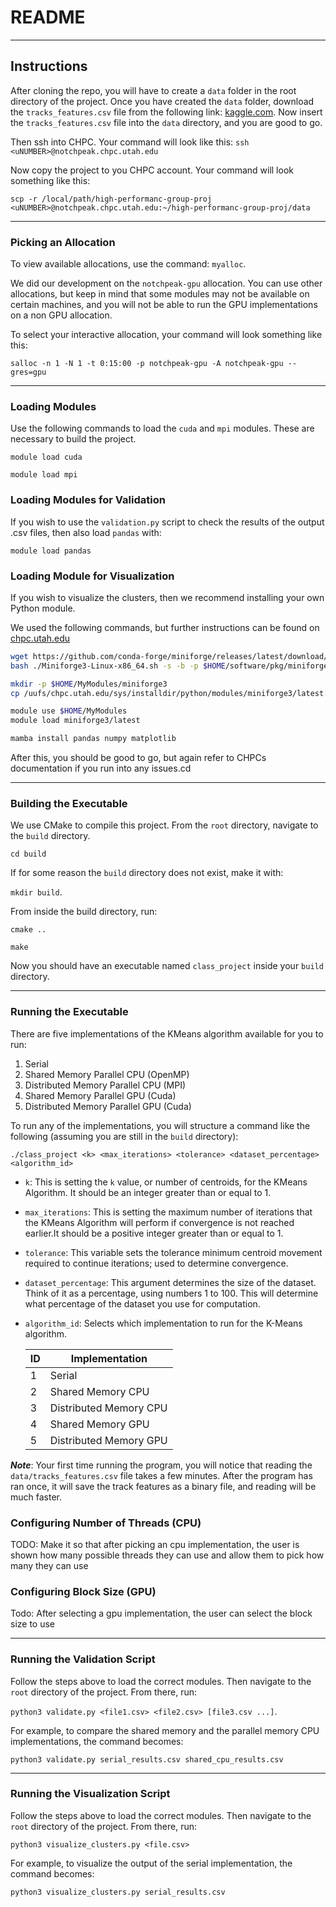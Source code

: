# README

---

## Instructions

After cloning the repo, you will have to create a `data` folder in the root directory of the project. 
Once you have created the `data` folder, download the `tracks_features.csv` file from the following link: 
[kaggle.com](https://www.kaggle.com/datasets/rodolfofigueroa/spotify-12m-songs?resource=download). 
Now insert the `tracks_features.csv` file into the `data` directory, and you are good to go.

Then ssh into CHPC. Your command will look like this: `ssh <uNUMBER>@notchpeak.chpc.utah.edu`

Now copy the project to you CHPC account. Your command will look something like this: 

`scp -r /local/path/high-performanc-group-proj <uNUMBER>@notchpeak.chpc.utah.edu:~/high-performanc-group-proj/data`

--- 

### Picking an Allocation

To view available allocations, use the command: `myalloc`.

We did our development on the `notchpeak-gpu` allocation. You can use other allocations, but keep in mind that some modules
may not be available on certain machines, and you will not be able to run the GPU implementations on a non GPU allocation.

To select your interactive allocation, your command will look something like this: 

`salloc -n 1 -N 1 -t 0:15:00 -p notchpeak-gpu -A notchpeak-gpu --gres=gpu`

---

### Loading Modules

Use the following commands to load the `cuda` and `mpi` modules. These are necessary to build the project.

`module load cuda`


`module load mpi`


### Loading Modules for Validation

If you wish to use the `validation.py` script to check the results of the output .csv files, then also load `pandas` with:

`module load pandas`

### Loading Module for Visualization

If you wish to visualize the clusters, then we recommend installing your own Python module. 

We used the following commands, but further instructions can be found on 
[chpc.utah.edu](https://www.chpc.utah.edu/documentation/software/python-anaconda.php)

```bash
wget https://github.com/conda-forge/miniforge/releases/latest/download/Miniforge3-Linux-x86_64.sh
bash ./Miniforge3-Linux-x86_64.sh -s -b -p $HOME/software/pkg/miniforge3

mkdir -p $HOME/MyModules/miniforge3
cp /uufs/chpc.utah.edu/sys/installdir/python/modules/miniforge3/latest.lua $HOME/MyModules/miniforge3

module use $HOME/MyModules
module load miniforge3/latest

mamba install pandas numpy matplotlib
```
After this, you should be good to go, but again refer to CHPCs documentation if you run into any issues.cd 

---

### Building the Executable

We use CMake to compile this project. From the `root` directory, navigate to the `build` directory.

`cd build`

If for some reason the `build` directory does not exist, make it with:

`mkdir build`.

From inside the build directory, run:

`cmake ..`

`make`

Now you should have an executable named `class_project` inside your `build` directory.

--- 

### Running the Executable

There are five implementations of the KMeans algorithm available for you to run: 
1. Serial
2. Shared Memory Parallel CPU (OpenMP)
3. Distributed Memory Parallel CPU (MPI)
4. Shared Memory Parallel GPU (Cuda)
5. Distributed Memory Parallel GPU (Cuda)

To run any of the implementations, you will structure a command like the following 
(assuming you are still in the `build` directory):

`./class_project <k> <max_iterations> <tolerance> <dataset_percentage> <algorithm_id>`

- `k`: This is setting the `k` value, or number of centroids, for the KMeans Algorithm. 
It should be an integer greater than or equal to 1.
- `max_iterations`: This is setting the maximum number of iterations that the KMeans Algorithm 
will perform if convergence is not reached earlier.It should be a positive integer greater than or equal to 1.
- `tolerance`: This variable sets the  tolerance minimum centroid movement required to continue iterations; used to determine convergence.
- `dataset_percentage`: This argument determines the size of the dataset. Think of it as a percentage, using numbers 1 to 100. This will determine what percentage of the dataset you use for computation.
- `algorithm_id`: Selects which implementation to run for the K-Means algorithm.

    | ID | Implementation         |
    |----|------------------------|
    | 1  | Serial                 |
    | 2  | Shared Memory CPU      |
    | 3  | Distributed Memory CPU |
    | 4  | Shared Memory GPU      |
    | 5  | Distributed Memory GPU |

***Note***: Your first time running the program, you will notice that reading the `data/tracks_features.csv` file takes a few minutes. After the program has ran once, it will save the track features as a binary file, and reading will be much faster.

### Configuring Number of Threads (CPU)

TODO: Make it so that after picking an cpu implementation, the user is shown how many possible threads they can use and allow them to pick how many they can use

### Configuring Block Size (GPU)

Todo: After selecting a gpu implementation, the user can select the block size to use

--- 

### Running the Validation Script

Follow the steps above to load the correct modules. Then navigate to the `root` directory of the project.
From there, run:

`python3 validate.py <file1.csv> <file2.csv> [file3.csv ...]`.

For example, to compare the shared memory and the parallel memory CPU implementations, the command becomes:

`python3 validate.py serial_results.csv shared_cpu_results.csv`


--- 

### Running the Visualization Script

Follow the steps above to load the correct modules. Then navigate to the `root` directory of the project. From there, run:

`python3 visualize_clusters.py <file.csv>`

For example, to visualize the output of the serial implementation, the command becomes:

`python3 visualize_clusters.py serial_results.csv`

